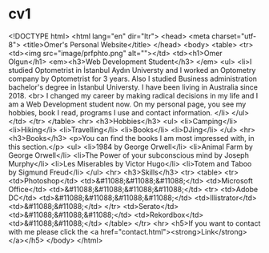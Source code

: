 # cv1
&lt;!DOCTYPE html> &lt;html lang="en" dir="ltr">   &lt;head>     &lt;meta charset="utf-8">     &lt;title>Omer's Personal Website&lt;/title>   &lt;/head>   &lt;body>     &lt;table>       &lt;tr>         &lt;td>&lt;img src="image/prfphto.png" alt="">&lt;/td>         &lt;td>&lt;h1>Omer Olgun&lt;/h1>           &lt;em>&lt;h3>Web Development Student&lt;/h3> &lt;/em>           &lt;ul>             &lt;li>I studied Optometrist in İstanbul Aydın Universty and I worked an Optometry company by Optometrist for 3 years. Also I studied Business administration bachelor's degree in İstanbul Universty. I have been living in Australia since 2018. &lt;br>             I changed my career by making radical decisions in my life and I am a Web Development student now. On my personal page, you see my hobbies, book I read, programs I use and contact information. &lt;/li>           &lt;/ul>         &lt;/td>        &lt;/tr>     &lt;/table>  &lt;hr>  &lt;h3>Hobbies&lt;/h3>  &lt;ul>    &lt;li>Camping&lt;/li>    &lt;li>Hiking&lt;/li>    &lt;li>Travelling&lt;/li>    &lt;li>Books&lt;/li>    &lt;li>DJing&lt;/li>  &lt;/ul>  &lt;hr> &lt;h3>Books&lt;/h3> &lt;p>You can find the books I am most impressed with, in this section.&lt;/p> &lt;ul>   &lt;li>1984 by George Orwell&lt;/li>   &lt;li>Animal Farm by George Orwell&lt;/li>   &lt;li>The Power of your subconscious mind by Joseph Murphy&lt;/li>   &lt;li>Les Miserables by Victor Hugo&lt;/li>   &lt;li>Totem and Taboo by Sigmund Freud&lt;/li> &lt;/ul>  &lt;hr>  &lt;h3>Skills&lt;/h3> &lt;tr>   &lt;table>   &lt;tr>     &lt;td>Photoshop&lt;/td>     &lt;td>&amp;#11088;&amp;#11088;&amp;#11088;&lt;/td>      &lt;td>Microsoft Office&lt;/td>     &lt;td>&amp;#11088;&amp;#11088;&amp;#11088;&amp;#11088;&lt;/td> &lt;tr>     &lt;td>Adobe DC&lt;/td>     &lt;td>&amp;#11088;&amp;#11088;&amp;#11088;&amp;#11088;&lt;/td>      &lt;td>Illistrator&lt;/td>     &lt;td>&amp;#11088;&amp;#11088;&lt;/td> &lt;/tr>     &lt;td>Serato&lt;/td>     &lt;td>&amp;#11088;&amp;#11088;&amp;#11088;&lt;/td>      &lt;td>Rekordbox&lt;/td>     &lt;td>&amp;#11088;&amp;#11088;&lt;/td>      &lt;/table>   &lt;/tr> &lt;hr> &lt;h5>If you want to contact with me please click the &lt;a href="contact.html">&lt;strong>Link&lt;/strong>&lt;/a>&lt;/h5>   &lt;/body> &lt;/html>
